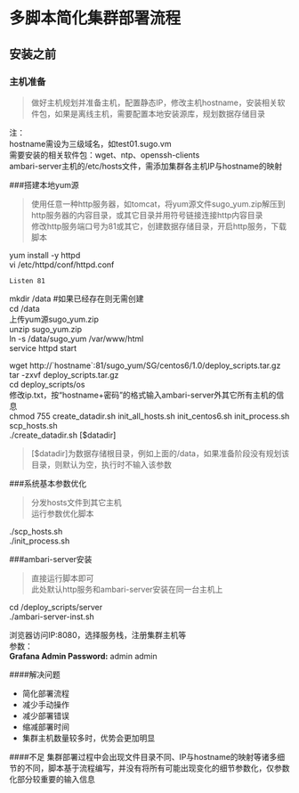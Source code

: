 # 多脚本简化集群部署流程 #

## 安装之前 ##
### 主机准备
> 做好主机规划并准备主机，配置静态IP，修改主机hostname，安装相关软件包，如果是离线主机，需要配置本地安装源库，规划数据存储目录

注：  
hostname需设为三级域名，如test01.sugo.vm  
需要安装的相关软件包：wget、ntp、openssh-clients  
ambari-server主机的/etc/hosts文件，需添加集群各主机IP与hostname的映射

###搭建本地yum源
> 使用任意一种http服务器，如tomcat，将yum源文件sugo_yum.zip解压到http服务器的内容目录，或其它目录并用符号链接连接http内容目录  
> 修改http服务端口号为81或其它，创建数据存储目录，开启http服务，下载脚本

yum install -y httpd    
vi /etc/httpd/conf/httpd.conf   
 
    Listen 81
mkdir /data   #如果已经存在则无需创建  
cd /data  
上传yum源sugo\_yum.zip  
unzip sugo\_yum.zip  
ln -s /data/sugo_yum /var/www/html  
service httpd start  
  
wget http://\`hostname`:81/sugo\_yum/SG/centos6/1.0/deploy\_scripts.tar.gz  
tar -zxvf deploy\_scripts.tar.gz  
cd deploy\_scripts/os  
修改ip.txt，按“hostname+密码”的格式输入ambari-server外其它所有主机的信息  
chmod 755 create\_datadir.sh init\_all\_hosts.sh init\_centos6.sh init\_process.sh scp\_hosts.sh  
./create_datadir.sh [$datadir]  
  
>[$datadir]为数据存储根目录，例如上面的/data，如果准备阶段没有规划该目录，则默认为空，执行时不输入该参数
  
  

###系统基本参数优化
>分发hosts文件到其它主机  
>运行参数优化脚本

./scp\_hosts.sh  
./init\_process.sh

###ambari-server安装
>直接运行脚本即可  
>此处默认http服务和ambari-server安装在同一台主机上  

cd /deploy_scripts/server  
./ambari-server-inst.sh  
  
浏览器访问IP:8080，选择服务栈，注册集群主机等  
参数：  
**Grafana Admin Password:** admin admin

  


####解决问题
- 简化部署流程
- 减少手动操作
- 减少部署错误
- 缩减部署时间
- 集群主机数量较多时，优势会更加明显

####不足
集群部署过程中会出现文件目录不同、IP与hostname的映射等诸多细节的不同，脚本基于流程编写，并没有将所有可能出现变化的细节参数化，仅参数化部分较重要的输入信息


